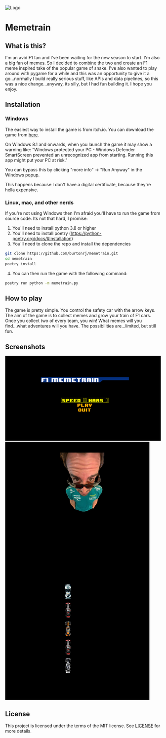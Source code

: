 ![Logo](assets/logo.png)

# Memetrain

## What is this?

I'm an avid F1 fan and I've been waiting for the new season to start. I'm also a big fan of memes. So I decided to combine the two and create an F1 meme inspired take of the popular game of snake. I've also wanted to play around with pygame for a while and this was an opportunity to give it a go...normally I build really serious stuff, like APIs and data pipelines, so this was a nice change...anyway, its silly, but I had fun building it. I hope you enjoy.


## Installation

### Windows

The easiest way to install the game is from itch.io. You can download the game from [here](https://naughtywasp.itch.io//memetrain).

On Windows 8.1 and onwards, when you launch the game it may show a warning like:
    "Windows protected your PC - Windows Defender SmartScreen prevented an 
    unrecognized app from starting. Running this app might put your PC at risk."
    
You can bypass this by clicking "more info" -> "Run Anyway" in the Windows popup.

This happens because I don't have a digital certificate, because they're hella expensive.

### Linux, mac, and other nerds

If you're not using Windows then I'm afraid you'll have to run the game from source code. Its not that hard, I promise:

1. You'll need to install python 3.8 or higher
2. You'll need to install poetry (https://python-poetry.org/docs/#installation)
3. You'll need to clone the repo and install the dependencies

```bash
git clone https://github.com/burtonrj/memetrain.git
cd memetrain
poetry install
```

4. You can then run the game with the following command:

```bash
poetry run python -m memetrain.py
```

## How to play

The game is pretty simple. You control the safety car with the arrow keys. The aim of the game is to collect memes and grow your train of F1 cars. Once you collect two of every team, you win!
What memes will you find...what adventures will you have. The possibilities are...limited, but still fun.

## Screenshots

![Screenshot 1](assets/screenshots/menu.png)
![Screenshot 2](assets/screenshots/ingame.png)

## License

This project is licensed under the terms of the MIT license. See [LICENSE](LICENSE) for more details.